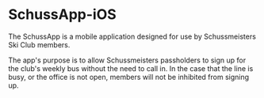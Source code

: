 # SchussApp-iOS

The SchussApp is a mobile application designed for use by Schussmeisters Ski Club members.

The app's purpose is to allow Schussmeisters passholders to sign up for the club's weekly
bus without the need to call in. In the case that the line is busy, or the office is not open,
members will not be inhibited from signing up.
